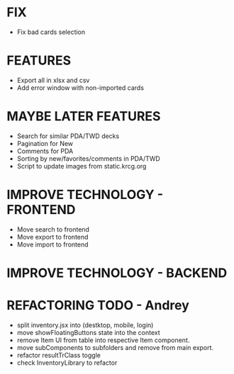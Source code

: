 # FIX
- Fix bad cards selection

# FEATURES
- Export all in xlsx and csv
- Add error window with non-imported cards

# MAYBE LATER FEATURES
- Search for similar PDA/TWD decks
- Pagination for New
- Comments for PDA
- Sorting by new/favorites/comments in PDA/TWD
- Script to update images from static.krcg.org

# IMPROVE TECHNOLOGY - FRONTEND
- Move search to frontend
- Move export to frontend
- Move import to frontend

# IMPROVE TECHNOLOGY - BACKEND

# REFACTORING TODO - Andrey
- split inventory.jsx into (destktop, mobile, login)
- move showFloatingButtons state into the context
- remove Item UI from table into respective Item component.
- move subComponents to subfolders and remove from main export.
- refactor resultTrClass toggle
- check InventoryLibrary to refactor

